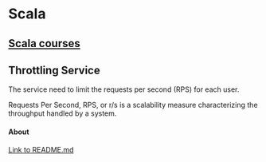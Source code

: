 # Scala

## [Scala courses](./Courses)

## Throttling Service

The service need to limit the requests per second (RPS) for each user.

Requests Per Second, RPS, or r/s is a scalability measure characterizing the throughput handled by a system.

#### About

[Link to README.md](./throttling-service/README.md)

